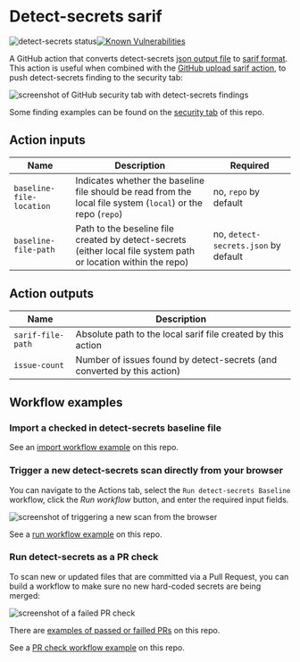 # Detect-secrets sarif

![detect-secrets status](https://github.com/pierre-ernst/github-actions/workflows/Run%20detect-secrets%20baseline/badge.svg)[![Known Vulnerabilities](https://snyk.io/test/github/pierre-ernst/github-actions/badge.svg?targetFile=detect-secrets-sarif/package.json)](https://snyk.io/test/github/pierre-ernst/github-actions?targetFile=detect-secrets-sarif/package.json)

A GitHub action that converts detect-secrets [json output file](https://github.com/Yelp/detect-secrets/blob/master/test_data/baseline.file) to [sarif format](https://docs.oasis-open.org/sarif/sarif/v2.0/sarif-v2.0.html). This action is useful when combined with the [GitHub upload sarif action](https://github.com/github/codeql-action/tree/main/upload-sarif), to push detect-secrets finding to the security tab:

![screenshot of GitHub security tab with detect-secrets findings](https://user-images.githubusercontent.com/18272293/100271283-3b4c0580-2f27-11eb-868b-2dc57efcaef2.png)

Some finding examples can be found on the [security tab](https://github.com/pierre-ernst/github-actions/security/code-scanning?query=tool%3Adetect-secrets) of this repo.


## Action inputs

| Name | Description | Required |
| --- | --- | ---|
| `baseline-file-location` | Indicates whether the baseline file should be read from the local file system (`local`) or the repo (`repo`) | no, `repo` by default |
| `baseline-file-path` | Path to the beseline file created by detect-secrets (either local file system path or location within the repo) | no, `detect-secrets.json` by default |


## Action outputs

| Name | Description |
| --- | ---|
| `sarif-file-path` | Absolute path to the local sarif file created by this action |
| `issue-count` | Number of issues found by detect-secrets (and converted by this action) |




## Workflow examples

### Import a checked in detect-secrets baseline file

See an [import workflow example](https://github.com/pierre-ernst/github-actions/blob/main/.github/workflows/import-detect-secrets-baseline-from-repo.yml) on this repo.


### Trigger a new detect-secrets scan directly from your browser

You can navigate to the Actions tab, select the `Run detect-secrets Baseline` workflow, click the _Run workflow_ button, and enter the required input fields.

![screenshot of triggering a new scan from the browser](https://user-images.githubusercontent.com/18272293/100273095-3a68a300-2f2a-11eb-82be-2308c5b7daca.png)

See a [run workflow example](https://github.com/pierre-ernst/github-actions/blob/main/.github/workflows/run-detect-secrets-baseline.yml) on this repo.


### Run detect-secrets as a PR check
To scan new or updated files that are committed via a Pull Request, you can build a workflow to make sure no new hard-coded secrets are being merged:

![screenshot of a failed PR check](https://user-images.githubusercontent.com/18272293/100274148-f1b1e980-2f2b-11eb-9afd-89dffab05ebc.png)

There are [examples of passed or failled PRs](https://github.com/pierre-ernst/github-actions/pulls) on this repo.

See a [PR check workflow example](https://github.com/pierre-ernst/github-actions/blob/main/.github/workflows/pr-detect-secrets.yml) on this repo.

